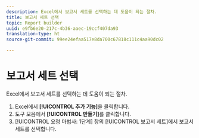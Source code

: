 ```yaml
---
description: Excel에서 보고서 세트를 선택하는 데 도움이 되는 절차.
title: 보고서 세트 선택
topic: Report builder
uuid: e9fb6e20-217c-4b36-aaec-19ccf407da93
translation-type: ht
source-git-commit: 99ee24efaa517e8da700c67818c111c4aa90dc02

---
```



# 보고서 세트 선택

Excel에서 보고서 세트를 선택하는 데 도움이 되는 절차.

1. Excel에서 **[!UICONTROL 추가 기능]**&#x200B;을 클릭합니다.
1. 도구 모음에서 **[!UICONTROL 만들기]**&#x200B;를 클릭합니다.
1. [!UICONTROL 요청 마법사: 1단계] 창의 [!UICONTROL 보고서 세트]에서 보고서 세트를 선택합니다.
